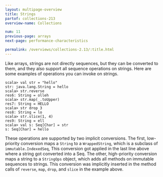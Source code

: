 ```yaml
---
layout: multipage-overview
title: Strings
partof: collections-213
overview-name: Collections

num: 11
previous-page: arrays
next-page: performance-characteristics

permalink: /overviews/collections-2.13/:title.html
---
```


Like arrays, strings are not directly sequences, but they can be converted to them, and they also support all sequence operations on strings. Here are some examples of operations you can invoke on strings.

    scala> val str = "hello"
    str: java.lang.String = hello
    scala> str.reverse
    res6: String = olleh
    scala> str.map(_.toUpper)
    res7: String = HELLO
    scala> str drop 3
    res8: String = lo
    scala> str.slice(1, 4)
    res9: String = ell
    scala> val s: Seq[Char] = str
    s: Seq[Char] = hello

These operations are supported by two implicit conversions. The first, low-priority conversion maps a `String` to a `WrappedString`, which is a subclass of `immutable.IndexedSeq`, This conversion got applied in the last line above where a string got converted into a Seq. The other, high-priority conversion maps a string to a `StringOps` object, which adds all methods on immutable sequences to strings. This conversion was implicitly inserted in the method calls of `reverse`, `map`, `drop`, and `slice` in the example above.
